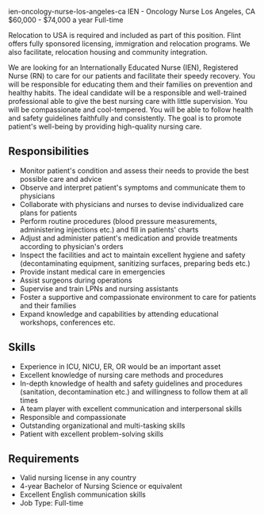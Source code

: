 ien-oncology-nurse-los-angeles-ca
IEN - Oncology Nurse
Los Angeles, CA
$60,000 - $74,000 a year
Full-time




Relocation to USA is required and included as part of this position. Flint offers fully sponsored licensing, immigration and relocation programs. We also facilitate, relocation housing and community integration.

We are looking for an Internationally Educated Nurse (IEN), Registered Nurse (RN) to care for our patients and facilitate their speedy recovery. You will be responsible for educating them and their families on prevention and healthy habits. The ideal candidate will be a responsible and well-trained professional able to give the best nursing care with little supervision. You will be compassionate and cool-tempered. You will be able to follow health and safety guidelines faithfully and consistently. The goal is to promote patient's well-being by providing high-quality nursing care.

## Responsibilities

- Monitor patient's condition and assess their needs to provide the best possible care and advice
- Observe and interpret patient's symptoms and communicate them to physicians
- Collaborate with physicians and nurses to devise individualized care plans for patients
- Perform routine procedures (blood pressure measurements, administering injections etc.) and fill in patients' charts
- Adjust and administer patient's medication and provide treatments according to physician's orders
- Inspect the facilities and act to maintain excellent hygiene and safety (decontaminating equipment, sanitizing surfaces, preparing beds etc.)
- Provide instant medical care in emergencies
- Assist surgeons during operations
- Supervise and train LPNs and nursing assistants
- Foster a supportive and compassionate environment to care for patients and their families
- Expand knowledge and capabilities by attending educational workshops, conferences etc.

## Skills

- Experience in ICU, NICU, ER, OR would be an important asset
- Excellent knowledge of nursing care methods and procedures
- In-depth knowledge of health and safety guidelines and procedures (sanitation, decontamination etc.) and willingness to follow them at all times
- A team player with excellent communication and interpersonal skills
- Responsible and compassionate
- Outstanding organizational and multi-tasking skills
- Patient with excellent problem-solving skills

## Requirements

- Valid nursing license in any country
- 4-year Bachelor of Nursing Science or equivalent
- Excellent English communication skills
- Job Type: Full-time
